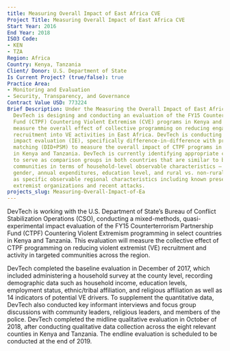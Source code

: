 ```yaml
---
title: Measuring Overall Impact of East Africa CVE
Project Title: Measuring Overall Impact of East Africa CVE
Start Year: 2016
End Year: 2018
ISO3 Code:
- KEN
- TZA
Region: Africa
Country: Kenya, Tanzania
Client/ Donor: U.S. Department of State
Is Current Project? (true/false): true
Practice Area:
- Monitoring and Evaluation
- Security, Transparency, and Governance
Contract Value USD: 773224
Brief Description: Under the Measuring the Overall Impact of East Africa CVE Initiative,
  DevTech is designing and conducting an evaluation of the FY15 Counterterrorism Partnership
  Fund (CTPF) Countering Violent Extremism (CVE) programs in Kenya and Tanzania to
  measure the overall effect of collective programming on reducing engagement in and
  recruitment into VE activities in East Africa. DevTech is conducting a quasi-experimental
  impact evaluation (IE), specifically difference-in-difference with propensity score
  matching (DID+PSM) to measure the overall impact of CTPF programs in select regions
  in Kenya and Tanzania. DevTech is currently identifying appropriate communities
  to serve as comparison groups in both countries that are similar to beneficiary
  communities in terms of household-level observable characteristics – religion, age,
  gender, annual expenditures, education level, and rural vs. non-rural – as well
  as specific observable regional characteristics including known presence of violent
  extremist organizations and recent attacks.
projects_slug: Measuring-Overall-Impact-of-Ea
---
```


DevTech is working with the U.S. Department of State’s Bureau of Conflict Stabilization Operations (CSO), conducting a mixed-methods, quasi-experimental impact evaluation of the FY15 Counterterrorism Partnership Fund (CTPF) Countering Violent Extremism programming in select countries in Kenya and Tanzania. This evaluation will measure the collective effect of CTPF programming on reducing violent extremist (VE) recruitment and activity in targeted communities across the region.

DevTech completed the baseline evaluation in December of 2017, which included administering a household survey at the county level, recording demographic data such as household income, education levels, employment status, ethnic/tribal affiliation, and religious affiliation as well as 14 indicators of potential VE drivers. To supplement the quantitative data, DevTech also conducted key informant interviews and focus group discussions with community leaders, religious leaders, and members of the police. DevTech completed the midline qualitative evaluation in October of 2018, after conducting qualitative data collection across the eight relevant counties in Kenya and Tanzania. The endline evaluation is scheduled to be conducted at the end of 2019.
 
